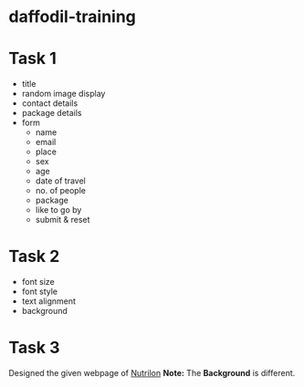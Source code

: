 # daffodil-training

# Task 1 
- title
- random image display
- contact details
- package details
- form
    - name
    - email
    - place
    - sex
    - age
    - date of travel
    - no. of people
    - package
    - like to go by
    - submit & reset

# Task 2
- font size
- font style
- text alignment
- background

# Task 3
Designed the given webpage of [Nutrilon](https://drive.google.com/drive/folders/1bsZ-FOuvSxl68Ljjo3w9VXNnlXZnB8bf)
**Note:** The **Background** is different.
